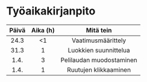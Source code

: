 # Työaikakirjanpito
|Päivä|Aika (h)|         Mitä tein      |
|:---:|:------:|:----------------------:|
|24.3 |<1      |Vaatimusmäärittely      |
|31.3 |1       |Luokkien suunnittelua   |
|1.4. |3       |Pelilaudan muodostaminen|
|1.4. |1       |Ruutujen klikkaaminen   |
